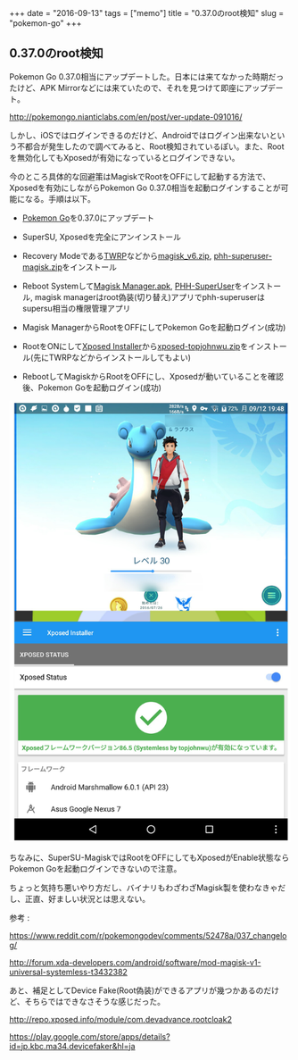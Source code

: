 +++
date = "2016-09-13"
tags =  ["memo"]
title = "0.37.0のroot検知"
slug = "pokemon-go"
+++

## 0.37.0のroot検知

Pokemon Go 0.37.0相当にアップデートした。日本には来てなかった時期だったけど、APK Mirrorなどには来ていたので、それを見つけて即座にアップデート。

http://pokemongo.nianticlabs.com/en/post/ver-update-091016/

しかし、iOSではログインできるのだけど、Androidではログイン出来ないという不都合が発生したので調べてみると、Root検知されているぽい。また、Rootを無効化してもXposedが有効になっているとログインできない。

今のところ具体的な回避策はMagiskでRootをOFFにして起動する方法で、Xposedを有効にしながらPokemon Go 0.37.0相当を起動ログインすることが可能になる。手順は以下。

- [Pokemon Go](http://www.apkmirror.com/apk/niantic-inc/pokemon-go)を0.37.0にアップデート

- SuperSU, Xposedを完全にアンインストール

- Recovery Modeである[TWRP](https://twrp.me/devices/androidone.html)などから[magisk_v6.zip](http://forum.xda-developers.com/android/software/mod-magisk-v1-universal-systemless-t3432382), [phh-superuser-magisk.zip](http://forum.xda-developers.com/showpost.php?s=be1cf7e9a4458b9bee9bfae4fd083d35&p=68034106&postcount=2)をインストール

- Reboot Systemして[Magisk Manager.apk](http://forum.xda-developers.com/android/software/mod-magisk-v1-universal-systemless-t3432382), [PHH-SuperUser](https://play.google.com/store/apps/details?id=me.phh.superuser)をインストール, magisk managerはroot偽装(切り替え)アプリでphh-superuserはsupersu相当の権限管理アプリ

- Magisk ManagerからRootをOFFにしてPokemon Goを起動ログイン(成功)

- RootをONにして[Xposed Installer](http://forum.xda-developers.com/xposed/material-design-xposed-installer-t3137758)から[xposed-topjohnwu.zip](http://forum.xda-developers.com/xposed/unofficial-systemless-xposed-t3388268)をインストール(先にTWRPなどからインストールしてもよい)

- RebootしてMagiskからRootをOFFにし、Xposedが動いていることを確認後、Pokemon Goを起動ログイン(成功)

![](https://raw.githubusercontent.com/syui/img/master/old/pokemon_go_android_0370.png)

ちなみに、SuperSU-MagiskではRootをOFFにしてもXposedがEnable状態ならPokemon Goを起動ログインできないので注意。

ちょっと気持ち悪いやり方だし、バイナリもわざわざMagisk製を使わなきゃだし、正直、好ましい状況とは思えない。

参考 : 

https://www.reddit.com/r/pokemongodev/comments/52478a/037_changelog/

http://forum.xda-developers.com/android/software/mod-magisk-v1-universal-systemless-t3432382

あと、補足としてDevice Fake(Root偽装)ができるアプリが幾つかあるのだけど、そちらではできなさそうな感じだった。

http://repo.xposed.info/module/com.devadvance.rootcloak2

https://play.google.com/store/apps/details?id=jp.kbc.ma34.devicefaker&hl=ja
